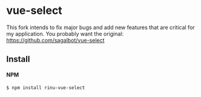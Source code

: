 # vue-select

This fork intends to fix major bugs and add new features that are critical for my application.
You probably want the original: https://github.com/sagalbot/vue-select

## Install

#### NPM
```bash
$ npm install rinu-vue-select
```
